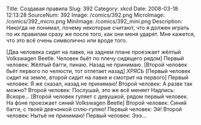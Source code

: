Title: Создавая правила 
Slug: 392 
Category: xkcd 
Date: 2008-03-18 12:13:28 
SourceNum: 392 
Image: /comics/392.png 
MicroImage: /comics/392_micro.png 
MiniImage: /comics/392_mini.png 
Description: Никогда не понимал, почему некоторые считают, что я должен играть по их правилам сразу же после того, как они меня ударят. Мне кажется, что это всё очень символично или вроде того. 

[Два человека сидят на лавке, на заднем плане проезжает жёлтый Volkswagen Beetle. Человек бьёт по плечу сидящего рядом]
Первый человек: Жёлтый багги, пинаю. Назад не принимаю.
[Второй человек бьёт первого по челюсти, тот отлетает назад]
*ХРЯСЬ*
[Первый человек сидит на земле, второй сидит на лавке и смотрит на первого]
Первый человек: Я же сказал, назад не принимаю!
Второй человек: А разве так можно?
Второй человек: Послушай, это же всё меняет
Надпись: Вскоре…
[Второй человек гуляет с девушкой, рядом первый человек. На фоне проезжает синий Volkswagen Beetle]
Второй человек: Синий багги, с твоей девчонкой сплю-гуляю!
Первый человек: Эй!
Второй человек: Нытьё не принимаю!
Первый человек: Эээ…